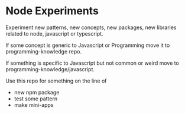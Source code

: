 # Node Experiments

Experiment new patterns, new concepts, new packages, new libraries related to node, javascript or typescript.

If some concept is generic to Javascript or Programming move it to programming-knowledge repo.

If something is specific to Javascript but not common or weird move to programming-knowledge/javascript.

Use this repo for something on the line of 
- new npm package
- test some pattern
- make mini-apps